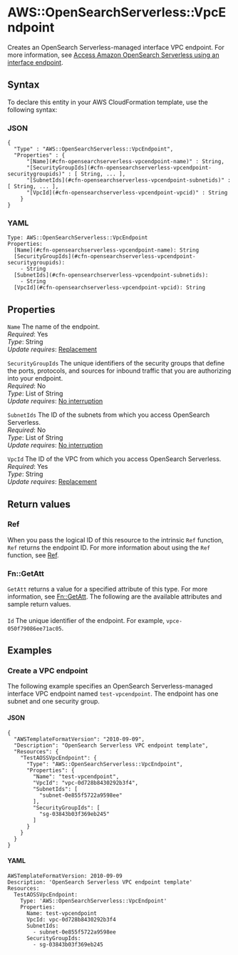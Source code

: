 # AWS::OpenSearchServerless::VpcEndpoint<a name="aws-resource-opensearchserverless-vpcendpoint"></a>

Creates an OpenSearch Serverless\-managed interface VPC endpoint\. For more information, see [Access Amazon OpenSearch Serverless using an interface endpoint](https://docs.aws.amazon.com/opensearch-service/latest/developerguide/serverless-vpc.html)\.

## Syntax<a name="aws-resource-opensearchserverless-vpcendpoint-syntax"></a>

To declare this entity in your AWS CloudFormation template, use the following syntax:

### JSON<a name="aws-resource-opensearchserverless-vpcendpoint-syntax.json"></a>

```
{
  "Type" : "AWS::OpenSearchServerless::VpcEndpoint",
  "Properties" : {
      "[Name](#cfn-opensearchserverless-vpcendpoint-name)" : String,
      "[SecurityGroupIds](#cfn-opensearchserverless-vpcendpoint-securitygroupids)" : [ String, ... ],
      "[SubnetIds](#cfn-opensearchserverless-vpcendpoint-subnetids)" : [ String, ... ],
      "[VpcId](#cfn-opensearchserverless-vpcendpoint-vpcid)" : String
    }
}
```

### YAML<a name="aws-resource-opensearchserverless-vpcendpoint-syntax.yaml"></a>

```
Type: AWS::OpenSearchServerless::VpcEndpoint
Properties: 
  [Name](#cfn-opensearchserverless-vpcendpoint-name): String
  [SecurityGroupIds](#cfn-opensearchserverless-vpcendpoint-securitygroupids): 
    - String
  [SubnetIds](#cfn-opensearchserverless-vpcendpoint-subnetids): 
    - String
  [VpcId](#cfn-opensearchserverless-vpcendpoint-vpcid): String
```

## Properties<a name="aws-resource-opensearchserverless-vpcendpoint-properties"></a>

`Name`  <a name="cfn-opensearchserverless-vpcendpoint-name"></a>
The name of the endpoint\.  
*Required*: Yes  
*Type*: String  
*Update requires*: [Replacement](https://docs.aws.amazon.com/AWSCloudFormation/latest/UserGuide/using-cfn-updating-stacks-update-behaviors.html#update-replacement)

`SecurityGroupIds`  <a name="cfn-opensearchserverless-vpcendpoint-securitygroupids"></a>
The unique identifiers of the security groups that define the ports, protocols, and sources for inbound traffic that you are authorizing into your endpoint\.  
*Required*: No  
*Type*: List of String  
*Update requires*: [No interruption](https://docs.aws.amazon.com/AWSCloudFormation/latest/UserGuide/using-cfn-updating-stacks-update-behaviors.html#update-no-interrupt)

`SubnetIds`  <a name="cfn-opensearchserverless-vpcendpoint-subnetids"></a>
The ID of the subnets from which you access OpenSearch Serverless\.  
*Required*: No  
*Type*: List of String  
*Update requires*: [No interruption](https://docs.aws.amazon.com/AWSCloudFormation/latest/UserGuide/using-cfn-updating-stacks-update-behaviors.html#update-no-interrupt)

`VpcId`  <a name="cfn-opensearchserverless-vpcendpoint-vpcid"></a>
The ID of the VPC from which you access OpenSearch Serverless\.  
*Required*: Yes  
*Type*: String  
*Update requires*: [Replacement](https://docs.aws.amazon.com/AWSCloudFormation/latest/UserGuide/using-cfn-updating-stacks-update-behaviors.html#update-replacement)

## Return values<a name="aws-resource-opensearchserverless-vpcendpoint-return-values"></a>

### Ref<a name="aws-resource-opensearchserverless-vpcendpoint-return-values-ref"></a>

When you pass the logical ID of this resource to the intrinsic `Ref` function, `Ref` returns the endpoint ID\. For more information about using the `Ref` function, see [Ref](https://docs.aws.amazon.com/AWSCloudFormation/latest/UserGuide/intrinsic-function-reference-ref.html)\.

### Fn::GetAtt<a name="aws-resource-opensearchserverless-vpcendpoint-return-values-fn--getatt"></a>

`GetAtt` returns a value for a specified attribute of this type\. For more information, see [Fn::GetAtt](https://docs.aws.amazon.com/AWSCloudFormation/latest/UserGuide/intrinsic-function-reference-getatt.html)\. The following are the available attributes and sample return values\.

#### <a name="aws-resource-opensearchserverless-vpcendpoint-return-values-fn--getatt-fn--getatt"></a>

`Id`  <a name="Id-fn::getatt"></a>
The unique identifier of the endpoint\. For example, `vpce-050f79086ee71ac05`\.

## Examples<a name="aws-resource-opensearchserverless-vpcendpoint--examples"></a>

### Create a VPC endpoint<a name="aws-resource-opensearchserverless-vpcendpoint--examples--Create_a_VPC_endpoint"></a>

The following example specifies an OpenSearch Serverless\-managed interface VPC endpoint named `test-vpcendpoint`\. The endpoint has one subnet and one security group\.

#### JSON<a name="aws-resource-opensearchserverless-vpcendpoint--examples--Create_a_VPC_endpoint--json"></a>

```
{
  "AWSTemplateFormatVersion": "2010-09-09",
  "Description": "OpenSearch Serverless VPC endpoint template",
  "Resources": {
    "TestAOSSVpcEndpoint": {
      "Type": "AWS::OpenSearchServerless::VpcEndpoint",
      "Properties": {
        "Name": "test-vpcendpoint",
        "VpcId": "vpc-0d728b8430292b3f4",
        "SubnetIds": [
          "subnet-0e855f5722a9598ee"
        ],
        "SecurityGroupIds": [
          "sg-03843b03f369eb245"
        ]
      }
    }
  }
}
```

#### YAML<a name="aws-resource-opensearchserverless-vpcendpoint--examples--Create_a_VPC_endpoint--yaml"></a>

```
AWSTemplateFormatVersion: 2010-09-09
Description: 'OpenSearch Serverless VPC endpoint template'
Resources:
  TestAOSSVpcEndpoint:
    Type: 'AWS::OpenSearchServerless::VpcEndpoint'
    Properties:
      Name: test-vpcendpoint
      VpcId: vpc-0d728b8430292b3f4
      SubnetIds:
        - subnet-0e855f5722a9598ee
      SecurityGroupIds:
        - sg-03843b03f369eb245
```
